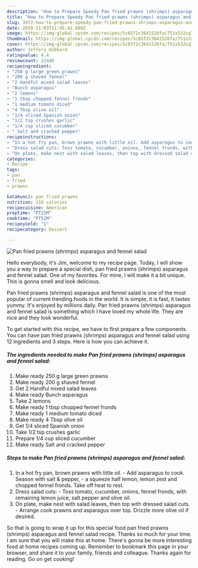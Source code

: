 ```yaml
---
description: "How to Prepare Speedy Pan fried prawns (shrimps) asparagus and fennel salad"
title: "How to Prepare Speedy Pan fried prawns (shrimps) asparagus and fennel salad"
slug: 3972-how-to-prepare-speedy-pan-fried-prawns-shrimps-asparagus-and-fennel-salad
date: 2020-11-03T11:45:42.088Z
image: https://img-global.cpcdn.com/recipes/5c65f2c3641526fa/751x532cq70/pan-fried-prawns-shrimps-asparagus-and-fennel-salad-recipe-main-photo.jpg
thumbnail: https://img-global.cpcdn.com/recipes/5c65f2c3641526fa/751x532cq70/pan-fried-prawns-shrimps-asparagus-and-fennel-salad-recipe-main-photo.jpg
cover: https://img-global.cpcdn.com/recipes/5c65f2c3641526fa/751x532cq70/pan-fried-prawns-shrimps-asparagus-and-fennel-salad-recipe-main-photo.jpg
author: Jeffery Hubbard
ratingvalue: 4.4
reviewcount: 22440
recipeingredient:
- "250 g large green prawns"
- "200 g shaved fennel"
- "2 Handful mixed salad leaves"
- "Bunch asparagus"
- "2 lemons"
- "1 tbsp chopped fennel fronds"
- "1 medium tomato diced"
- "4 Tbsp olive oil"
- "1/4 sliced Spanish onion"
- "1/2 tsp crushes garlic"
- "1/4 cup sliced cucumber"
- " Salt and cracked pepper"
recipeinstructions:
- "In a hot fry pan, brown prawns with little oil. Add asparagus to cook. Season with salt &amp; pepper,  a squeeze half lemon, lemon zest and chopped fennel fronds. Take off heat to rest."
- "Dress salad cuts: Toss tomato, cucumber, onions, fennel fronds, with remaining lemon juice, salt pepper and olive oil."
- "On plate, make nest with salad leaves, then top with dressed salad cuts. Arrange cook prawns and asparagus over top. Drizzle more olive oil if desired."
categories:
- Recipe
tags:
- pan
- fried
- prawns

katakunci: pan fried prawns 
nutrition: 216 calories
recipecuisine: American
preptime: "PT25M"
cooktime: "PT52M"
recipeyield: "1"
recipecategory: Dessert

---
```



![Pan fried prawns (shrimps) asparagus and fennel salad](https://img-global.cpcdn.com/recipes/5c65f2c3641526fa/751x532cq70/pan-fried-prawns-shrimps-asparagus-and-fennel-salad-recipe-main-photo.jpg)

Hello everybody, it's Jim, welcome to my recipe page. Today, I will show you a way to prepare a special dish, pan fried prawns (shrimps) asparagus and fennel salad. One of my favorites. For mine, I will make it a bit unique. This is gonna smell and look delicious.

Pan fried prawns (shrimps) asparagus and fennel salad is one of the most popular of current trending foods in the world. It is simple, it is fast, it tastes yummy. It's enjoyed by millions daily. Pan fried prawns (shrimps) asparagus and fennel salad is something which I have loved my whole life. They are nice and they look wonderful.




To get started with this recipe, we have to first prepare a few components. You can have pan fried prawns (shrimps) asparagus and fennel salad using 12 ingredients and 3 steps. Here is how you can achieve it.

<!--inarticleads1-->

##### The ingredients needed to make Pan fried prawns (shrimps) asparagus and fennel salad:

1. Make ready 250 g large green prawns
1. Make ready 200 g shaved fennel
1. Get 2 Handful mixed salad leaves
1. Make ready Bunch asparagus
1. Take 2 lemons
1. Make ready 1 tbsp chopped fennel fronds
1. Make ready 1 medium tomato diced
1. Make ready 4 Tbsp olive oil
1. Get 1/4 sliced Spanish onion
1. Take 1/2 tsp crushes garlic
1. Prepare 1/4 cup sliced cucumber
1. Make ready  Salt and cracked pepper




<!--inarticleads2-->

##### Steps to make Pan fried prawns (shrimps) asparagus and fennel salad:

1. In a hot fry pan, brown prawns with little oil. - Add asparagus to cook. Season with salt &amp; pepper,  - a squeeze half lemon, lemon zest and chopped fennel fronds. Take off heat to rest.
1. Dress salad cuts: - Toss tomato, cucumber, onions, fennel fronds, with remaining lemon juice, salt pepper and olive oil.
1. On plate, make nest with salad leaves, then top with dressed salad cuts. - Arrange cook prawns and asparagus over top. Drizzle more olive oil if desired.




So that is going to wrap it up for this special food pan fried prawns (shrimps) asparagus and fennel salad recipe. Thanks so much for your time. I am sure that you will make this at home. There's gonna be more interesting food at home recipes coming up. Remember to bookmark this page in your browser, and share it to your family, friends and colleague. Thanks again for reading. Go on get cooking!
